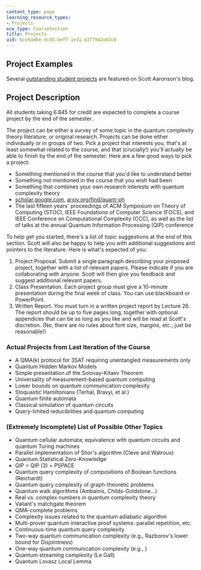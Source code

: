 ```yaml
---
content_type: page
learning_resource_types:
- Projects
ocw_type: CourseSection
title: Projects
uid: bce5adbe-dc45-bef7-1e31-b3f7942e83c0
---
```


Project Examples
----------------

Several [outstanding student projects](http://www.scottaaronson.com/blog/?p=515) are featured on Scott Aaronson's blog.

Project Description
-------------------

All students taking 6.845 for credit are expected to complete a course project by the end of the semester.

The project can be either a survey of some topic in the quantum complexity theory literature, or original research. Projects can be done either individually or in groups of two. Pick a project that interests you, that's at least somewhat related to the course, and that (crucially!) you'll actually be able to finish by the end of the semester. Here are a few good ways to pick a project:

*   Something mentioned in the course that you'd like to understand better
*   Something not mentioned in the course that you wish had been
*   Something that combines your own research interests with quantum complexity theory
*   [scholar.google.com](http://scholar.google.com/), [arxiv.org/find/quant-ph](http://arxiv.org/find/quant-ph)
*   The last fifteen years' proceedings of ACM Symposium on Theory of Computing (STOC), IEEE Foundations of Computer Science (FOCS), and IEEE Conference on Computational Complexity (CCC), as well as the list of talks at the annual Quantum Information Processing (QIP) conference

To help get you started, there's a list of topic suggestions at the end of this section. Scott will also be happy to help you with additional suggestions and pointers to the literature. Here is what's expected of you:

1.  Project Proposal. Submit a single paragraph describing your proposed project, together with a list of relevant papers. Please indicate if you are collaborating with anyone. Scott will then give you feedback and suggest additional relevant papers.
2.  Class Presentation. Each project group must give a 10-minute presentation during the final week of class. You can use blackboard or PowerPoint.
3.  Written Report. You must turn in a written project report by Lecture 26. The report should be up to five pages long, together with optional appendices that can be as long as you like and will be read at Scott's discretion. (No, there are no rules about font size, margins, etc.; just be reasonable!)

### Actual Projects from Last Iteration of the Course

*   A QMA(k) protocol for 3SAT requiring unentangled measurements only
*   Quantum Hidden Markov Models
*   Simple presentation of the Solovay-Kitaev Theorem
*   Universality of measurement-based quantum computing
*   Lower bounds on quantum communication complexity
*   Stoquastic Hamiltonians (Terhal, Bravyi, et al.)
*   Quantum finite automata
*   Classical simulation of quantum circuits
*   Query-limited reducibilities and quantum computing

### (Extremely Incomplete) List of Possible Other Topics

*   Quantum cellular automata; equivalence with quantum circuits and quantum Turing machines
*   Parallel implementation of Shor's algorithm (Cleve and Watrous)
*   Quantum Statistical Zero-Knowledge
*   QIP = QIP (3) = PSPACE
*   Quantum query complexity of compositions of Boolean functions (Reichardt)
*   Quantum query complexity of graph-theoretic problems
*   Quantum walk algorithms (Ambainis, Childs-Goldstone...)
*   Real vs. complex numbers in quantum complexity theory
*   Valiant's matchgate theorem
*   QMA-complete problems
*   Complexity issues related to the quantum adiabatic algorithm
*   Multi-prover quantum interactive proof systems: parallel repetition, etc.
*   Continuous-time quantum query complexity
*   Two-way quantum communication complexity (e.g., Razborov's lower bound for Disjointness)
*   One-way quantum communication complexity (e.g., )
*   Quantum streaming complexity (Le Gall)
*   Quantum Lovasz Local Lemma